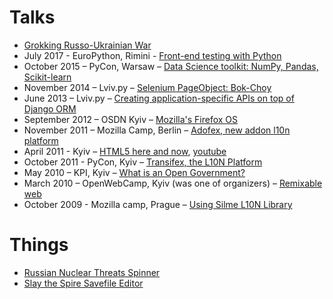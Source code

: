 Talks
====

* [Grokking Russo-Ukrainian War](https://docs.google.com/presentation/d/1Kzm8c34eij1J_g0IKVDuzI27461Zx85AA5anjGUQn5g)
* July 2017 - EuroPython, Rimini - [Front-end testing with Python](https://ep2017.europython.eu/conference/talks/front-end-testing-with-python)
* October 2015 – PyCon, Warsaw – [Data Science toolkit: NumPy, Pandas, Scikit-learn](https://github.com/tymofij/datascience-pandas-talk-pycon-pl)
* November 2014 – Lviv.py – [Selenium PageObject: Bok-Choy](http://clear.com.ua/talks/bok-choy.pdf)
* June 2013 – Lviv.py – [Creating application-specific APIs on top of Django ORM](http://clear.com.ua/talks/pretty_orm.pdf)
* September 2012 – OSDN Kyiv – [Mozilla's Firefox OS](http://clear.com.ua/talks/osdn-b2g/)
* November 2011 – Mozilla Camp, Berlin – [Adofex, new addon l10n platform](http://clear.com.ua/talks/adofex.pdf)
* April 2011 - Kyiv – [HTML5 here and now](http://clear.com.ua/talks/html5.pdf),  [youtube](http://www.youtube.com/watch?v=28MCjQwKTiM)
* October 2011 - PyCon, Kyiv – [Transifex, the L10N Platform](http://clear.com.ua/talks/transifex.pdf)
* May 2010 – KPI, Kyiv – [What is an Open Government?](http://clear.com.ua/talks/opengov.odp)
* March 2010 – OpenWebCamp, Kyiv (was one of organizers) – [Remixable web](http://clear.com.ua/talks/userscripts/)
* October 2009 - Mozilla camp, Prague – [Using Silme L10N Library](http://clear.com.ua/talks/silme.odp)

Things
======

* [Russian Nuclear Threats Spinner](/russia-spinner/)
* [Slay the Spire Savefile Editor](/spire-save-editor/)
